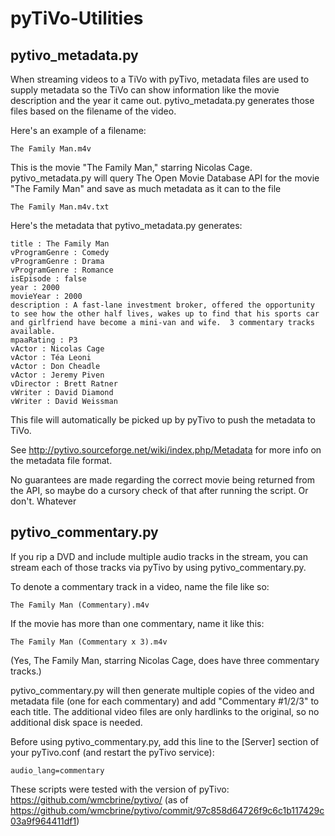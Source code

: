 pyTiVo-Utilities
================

pytivo_metadata.py
------------------

When streaming videos to a TiVo with pyTivo, metadata files are used to supply metadata so the TiVo can show information like the movie description and the year it came out.  pytivo_metadata.py generates those files based on the filename of the video.

Here's an example of a filename:

    The Family Man.m4v

This is the movie "The Family Man," starring Nicolas Cage.  pytivo_metadata.py will query The Open Movie Database API for the movie "The Family Man" and save as much metadata as it can to the file

    The Family Man.m4v.txt

Here's the metadata that pytivo_metadata.py generates:

    title : The Family Man
    vProgramGenre : Comedy
    vProgramGenre : Drama
    vProgramGenre : Romance
    isEpisode : false
    year : 2000
    movieYear : 2000
    description : A fast-lane investment broker, offered the opportunity to see how the other half lives, wakes up to find that his sports car and girlfriend have become a mini-van and wife.  3 commentary tracks available.
    mpaaRating : P3
    vActor : Nicolas Cage
    vActor : Téa Leoni
    vActor : Don Cheadle
    vActor : Jeremy Piven
    vDirector : Brett Ratner
    vWriter : David Diamond
    vWriter : David Weissman

This file will automatically be picked up by pyTivo to push the metadata to TiVo.

See http://pytivo.sourceforge.net/wiki/index.php/Metadata for more info on the metadata file format.

No guarantees are made regarding the correct movie being returned from the API, so maybe do a cursory check of that after running the script. Or don't. Whatever

pytivo_commentary.py
--------------------

If you rip a DVD and include multiple audio tracks in the stream, you can stream each of those tracks via pyTivo by using pytivo_commentary.py.

To denote a commentary track in a video, name the file like so:

    The Family Man (Commentary).m4v

If the movie has more than one commentary, name it like this:

    The Family Man (Commentary x 3).m4v

(Yes, The Family Man, starring Nicolas Cage, does have three commentary tracks.)

pytivo_commentary.py will then generate multiple copies of the video and metadata file (one for each commentary) and add "Commentary #1/2/3" to each title.  The additional video files are only hardlinks to the original, so no additional disk space is needed.

Before using pytivo_commentary.py, add this line to the [Server] section of your pyTivo.conf (and restart the pyTivo service):

    audio_lang=commentary

These scripts were tested with the version of pyTivo: https://github.com/wmcbrine/pytivo/ (as of https://github.com/wmcbrine/pytivo/commit/97c858d64726f9c6c1b117429c03a9f964411df1)